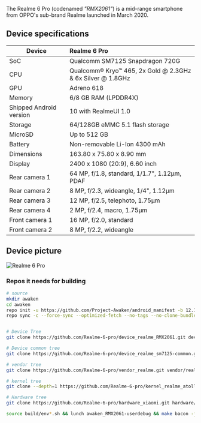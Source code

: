 The Realme 6 Pro (codenamed _"RMX2061"_) is a mid-range smartphone from OPPO's sub-brand Realme launched in March 2020.

## Device specifications

| Device                  | Realme 6 Pro                                                |
| ----------------------- | :---------------------------------------------------------- |
| SoC                     | Qualcomm SM7125 Snapdragon 720G                             |
| CPU                     | Qualcomm® Kryo™ 465, 2x Gold @ 2.3GHz & 6x Silver @ 1.8GHz  |
| GPU                     | Adreno 618                                                  |
| Memory                  | 6/8 GB RAM (LPDDR4X)                                        |
| Shipped Android version | 10 with RealmeUI 1.0                                        |
| Storage                 | 64/128GB eMMC 5.1 flash storage                             |
| MicroSD                 | Up to 512 GB                                                |
| Battery                 | Non-removable Li-Ion 4300 mAh                               |
| Dimensions              | 163.80 x 75.80 x 8.90 mm                                    |
| Display                 | 2400 x 1080 (20:9), 6.60 inch                               |
| Rear camera 1           | 64 MP, f/1.8, standard, 1/1.7", 1.12µm, PDAF                |
| Rear camera 2           | 8 MP, f/2.3, wideangle, 1/4", 1.12µm                        |
| Rear camera 3           | 12 MP, f/2.5, telephoto, 1.75µm                             |
| Rear camera 4           | 2 MP, f/2.4, macro, 1.75µm                                 |
| Front camera 1          | 16 MP, f/2.0, standard                                      |
| Front camera 2          | 8 MP, f/2.2, wideangle                                      |

## Device picture

![Realme 6 Pro](https://fdn2.gsmarena.com/vv/bigpic/realme-6-pro.jpg)

### Repos it needs for building

```bash
# source
mkdir awaken
cd awaken
repo init -u https://github.com/Project-Awaken/android_manifest -b 12.1
repo sync -c --force-sync --optimized-fetch --no-tags --no-clone-bundle --prune -j$(nproc --all)


# Device Tree
git clone https://github.com/Realme-6-pro/device_realme_RMX2061.git device/realme/RMX2061 -b awaken

# Device common tree
git clone https://github.com/Realme-6-pro/device_realme_sm7125-common.git device/realme/sm7125-common

# vendor tree
git clone https://github.com/Realme-6-pro/vendor_realme.git vendor/realme

# kernel tree
git clone --depth=1 https://github.com/Realme-6-pro/kernel_realme_atoll_oss.git kernel/realme/atoll

# Hardware tree
git clone https://github.com/Realme-6-pro/hardware_xiaomi.git hardware/xiaomi

source build/env*.sh && lunch awaken_RMX2061-userdebug && make bacon -j$(nproc --all)
```
